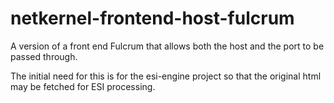 netkernel-frontend-host-fulcrum
==========

A version of a front end Fulcrum that allows both the host and the port to be passed through.

The initial need for this is for the esi-engine project so that the original html may be fetched for ESI processing.